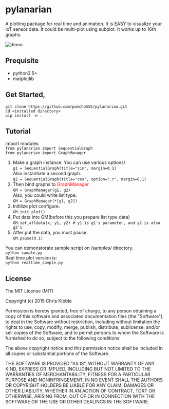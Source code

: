 # pylanarian

A plotting package for real time and animation.
It is EASY to visualize your IoT sensor data.
It could be multi-plot using subplot.
It works up to 16th graphs.

![demo](https://raw.github.com/wiki/pomcho555/pylanarian/images/graph_animation.gif)


## Prequisite
- python3.5+
- matplotlib

## Get Started,
`git clone https://github.com/pomcho555/pylanarian.git`  
`cd <installed directory>`  
`pip install -e .` 

## Tutorial
import modules   
`from pylanarian import SequentialGraph`   
`from pylanarian import GraphManager`   

1. Make a graph instance. You can use various options!   
`g1 = SequentialGraph(title="sin", margin=0.1)`   
Also instantiate a second graph.   
`g2 = SequentialGraph(title="cos", option=".r", margin=0.1)`   
1. Then bind graphs to <span style="color: red; ">GraphManager</span>  
`GM = GraphManager(g1, g2)`   
Also, you could write list type.   
`GM = GraphManager(*[g1, g2])`   
1. Initilize plot configure.   
`GM.init_plot()`   
1. Put data into GM(before this you prepare list type data)   
`GM.set_alldata(x, y1, y2) # y1 is g1's parameter, and y2 is also g2's`   
1. After put the data, you must pause.   
`GM.pause(0.1)`   

You can demonstorate sample script on /samples/ directory.   
`python sample.py`   
Real time plot version is:   
`python realtime_sample.py`   

## License
 
The MIT License (MIT)

Copyright (c) 2015 Chris Kibble

Permission is hereby granted, free of charge, to any person obtaining a copy of this software and associated documentation files (the "Software"), to deal in the Software without restriction, including without limitation the rights to use, copy, modify, merge, publish, distribute, sublicense, and/or sell copies of the Software, and to permit persons to whom the Software is furnished to do so, subject to the following conditions:

The above copyright notice and this permission notice shall be included in all copies or substantial portions of the Software.

THE SOFTWARE IS PROVIDED "AS IS", WITHOUT WARRANTY OF ANY KIND, EXPRESS OR IMPLIED, INCLUDING BUT NOT LIMITED TO THE WARRANTIES OF MERCHANTABILITY, FITNESS FOR A PARTICULAR PURPOSE AND NONINFRINGEMENT. IN NO EVENT SHALL THE AUTHORS OR COPYRIGHT HOLDERS BE LIABLE FOR ANY CLAIM, DAMAGES OR OTHER LIABILITY, WHETHER IN AN ACTION OF CONTRACT, TORT OR OTHERWISE, ARISING FROM, OUT OF OR IN CONNECTION WITH THE SOFTWARE OR THE USE OR OTHER DEALINGS IN THE SOFTWARE.
